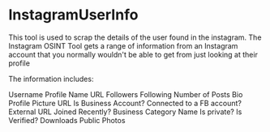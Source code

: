 # InstagramUserInfo
This tool is used to scrap the details of the user found in the instagram.
The Instagram OSINT Tool gets a range of information from an Instagram account that you normally wouldn't be able to get from just looking at their profile

The information includes:

Username
Profile Name
URL
Followers
Following
Number of Posts
Bio
Profile Picture URL
Is Business Account?
Connected to a FB account?
External URL
Joined Recently?
Business Category Name
Is private?
Is Verified?
Downloads Public Photos
